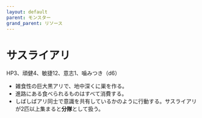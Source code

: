 ```yaml
---
layout: default
parent: モンスター
grand_parent: リソース
---
```


# サスライアリ

HP3、頑健4、敏捷12、意志1、噛みつき（d6）

- 雑食性の巨大黒アリで、地中深くに巣を作る。
- 進路にある食べられるものはすべて消費する。
- しばしばアリ同士で意識を共有しているかのように行動する。サスライアリが2匹以上集まると**分隊**として扱う。

